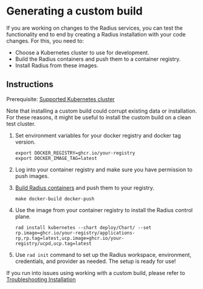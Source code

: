 # Generating a custom build

If you are working on changes to the Radius services, you can test the functionality end to end 
by creating a Radius installation with your code changes. For this, you need to:
	
- Choose a Kubernetes cluster to use for development.
- Build the Radius containers and push them to a container registry. 
- Install Radius from these images.

## Instructions

Prerequisite: [Supported Kubernetes cluster](https://docs.radapp.io/guides/operations/kubernetes/overview)

Note that installing a custom build could corrupt existing data or installation. For these reasons, it might be useful to install the custom build on a clean test cluster.  


1. Set environment variables for your docker registry and docker tag version. 
    ```
    export DOCKER_REGISTRY=ghcr.io/your-registry
    export DOCKER_IMAGE_TAG=latest
    ```

2. Log into your container registry and make sure you have permission to push images.

3. [Build Radius containers]( ../../contributing-code/contributing-code-building/README.md#building-containers) and push them to your registry. 
    ```
    make docker-build docker-push
    ```

4. Use the image from your container registry to install the Radius control plane.
    ```
    rad install kubernetes --chart deploy/Chart/ --set rp.image=ghcr.io/your-registry/applications-rp,rp.tag=latest,ucp.image=ghcr.io/your-registry/ucpd,ucp.tag=latest
    ```

5. Use `rad init` command to set up the Radius workspace, environment, credentials, and provider as needed.
The setup is ready for use!

If you run into issues using working with a custom build, please refer to [Troubleshooting Installation](./troubleshooting-installation.md)